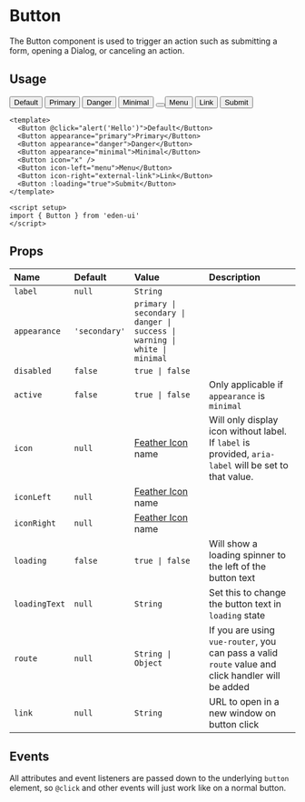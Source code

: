 <script setup>
import Button from '../../src/components/Button.vue'
const alert = (text) => window.alert(text)
</script>

# Button

The Button component is used to trigger an action such as submitting a form,
opening a Dialog, or canceling an action.

## Usage

<Story class="gap-4">
  <Button @click="alert('Hello')">Default</Button>
  <Button appearance="primary">Primary</Button>
  <Button appearance="danger">Danger</Button>
  <Button appearance="minimal">Minimal</Button>
  <Button icon="x" />
  <Button icon-left="menu">Menu</Button>
  <Button icon-right="external-link">Link</Button>
  <Button :loading="true">Submit</Button>
</Story>

```vue
<template>
  <Button @click="alert('Hello')">Default</Button>
  <Button appearance="primary">Primary</Button>
  <Button appearance="danger">Danger</Button>
  <Button appearance="minimal">Minimal</Button>
  <Button icon="x" />
  <Button icon-left="menu">Menu</Button>
  <Button icon-right="external-link">Link</Button>
  <Button :loading="true">Submit</Button>
</template>

<script setup>
import { Button } from 'eden-ui'
</script>
```

## Props

| Name          | Default       | Value                                                                      | Description                                                                                           |
| :------------ | :------------ | :------------------------------------------------------------------------- | :---------------------------------------------------------------------------------------------------- |
| `label`       | `null`        | `String`                                                                   |                                                                                                       |
| `appearance`  | `'secondary'` | `primary \| secondary \| danger \| success \| warning \| white \| minimal` |                                                                                                       |
| `disabled`    | `false`       | `true \| false`                                                            |                                                                                                       |
| `active`      | `false`       | `true \| false`                                                            | Only applicable if `appearance` is `minimal`                                                          |
| `icon`        | `null`        | [Feather Icon](/components/feathericon) name                               | Will only display icon without label. If `label` is provided, `aria-label` will be set to that value. |
| `iconLeft`    | `null`        | [Feather Icon](/components/feathericon) name                               |                                                                                                       |
| `iconRight`   | `null`        | [Feather Icon](/components/feathericon) name                               |                                                                                                       |
| `loading`     | `false`       | `true \| false`                                                            | Will show a loading spinner to the left of the button text                                            |
| `loadingText` | `null`        | `String`                                                                   | Set this to change the button text in `loading` state                                                 |
| `route`       | `null`        | `String \| Object`                                                         | If you are using `vue-router`, you can pass a valid `route` value and click handler will be added     |
| `link`        | `null`        | `String`                                                                   | URL to open in a new window on button click                                                           |

## Events

All attributes and event listeners are passed down to the underlying `button`
element, so `@click` and other events will just work like on a normal button.
